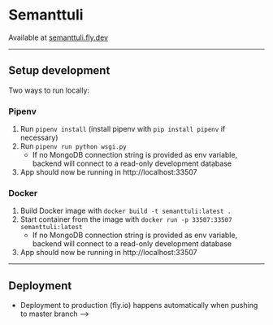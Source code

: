 # Semanttuli

Available at [semanttuli.fly.dev](https://semanttuli.fly.dev/)

---

## Setup development

Two ways to run locally:

### **Pipenv**

1. Run `pipenv install` (install pipenv with `pip install pipenv` if necessary)
2. Run `pipenv run python wsgi.py`
   - If no MongoDB connection string is provided as env variable, backend will connect to a read-only development database
3. App should now be running in http://localhost:33507

### **Docker**

1. Build Docker image with `docker build -t semanttuli:latest .`
2. Start container from the image with `docker run -p 33507:33507 semanttuli:latest`
   - If no MongoDB connection string is provided as env variable, backend will connect to a read-only development database
3. App should now be running in http://localhost:33507

---

## Deployment

- Deployment to production (fly.io) happens automatically when pushing to master branch -->
